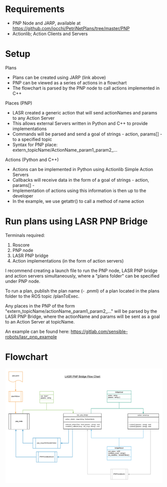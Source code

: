 # Requirements

* PNP Node and JARP, available at https://github.com/iocchi/PetriNetPlans/tree/master/PNP
* Actionlib; Action Clients and Servers


# Setup

Plans
 * Plans can be created using JARP (link above)
 * PNP can be viewed as a series of actions in a flowchart
 * The flowchart is parsed by the PNP node to call actions implemented in C++

Places (PNP)
 * LASR created a generic action that will send actionNames and params to any Action Server
 * This allows external Servers written in Python and C++ to provide implementations
 * Commands will be parsed and send a goal of strings - action, params[] - to a specified topic
 * Syntax for PNP place: extern\_topicName/ActionName\_param1\_param2\_...

Actions (Python and C++)
 * Actions can be implemented in Python using Actionlib Simple Action Servers
 * Callbacks will receive data in the form of a goal of strings - action, params[] -
 * Implementation of actions using this information is then up to the developer
 * In the example, we use getattr() to call a method of name action


# Run plans using LASR PNP Bridge

Terminals required:
1. Roscore
2. PNP node
3. LASR PNP bridge
4. Action implementations (in the form of action servers)


I recommend creating a launch file to run the PNP node, LASR PNP bridge and
action servers simultaneously, where a "plans folder" can be specified under
PNP node.

To run a plan, publish the plan name (- .pnml) of a plan located in the plans folder
to the ROS topic /planToExec.

Any places in the PNP of the form "extern\_topicName/actionName\_param1\_param2\_..." 
will be parsed by the LASR PNP Bridge, where the actionName and params will be sent
as a goal to an Action Server at topicName.

An example can be found here: https://gitlab.com/sensible-robots/lasr_pnp_example



# Flowchart

![](./docs/pnp_flow.png)